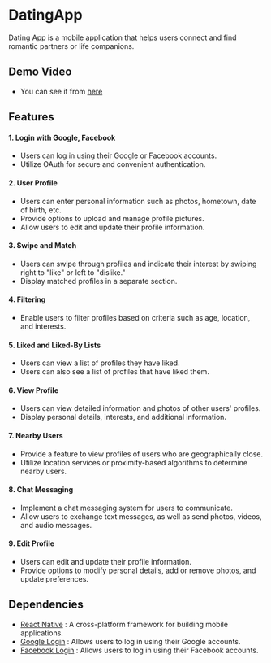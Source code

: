 # DatingApp
Dating App is a mobile application that helps users connect and find romantic partners or life companions.

## Demo Video
- You can see it from [here](https://www.youtube.com/watch?v=TgxtPKBonno&ab_channel=NLC%C6%B0%E1%BB%9Dng)

## Features
#### 1. Login with Google, Facebook
- Users can log in using their Google or Facebook accounts.
- Utilize OAuth for secure and convenient authentication.
#### 2. User Profile
- Users can enter personal information such as photos, hometown, date of birth, etc.
- Provide options to upload and manage profile pictures.
- Allow users to edit and update their profile information.
#### 3. Swipe and Match
- Users can swipe through profiles and indicate their interest by swiping right to "like" or left to "dislike."
- Display matched profiles in a separate section.
#### 4. Filtering
- Enable users to filter profiles based on criteria such as age, location, and interests.
#### 5. Liked and Liked-By Lists
- Users can view a list of profiles they have liked.
- Users can also see a list of profiles that have liked them.
#### 6. View Profile
- Users can view detailed information and photos of other users' profiles.
- Display personal details, interests, and additional information.
#### 7. Nearby Users
- Provide a feature to view profiles of users who are geographically close.
- Utilize location services or proximity-based algorithms to determine nearby users.
#### 8. Chat Messaging
- Implement a chat messaging system for users to communicate.
- Allow users to exchange text messages, as well as send photos, videos, and audio messages.
#### 9. Edit Profile
- Users can edit and update their profile information.
- Provide options to modify personal details, add or remove photos, and update preferences.

## Dependencies
- [React Native](https://reactnative.dev/) : A cross-platform framework for building mobile applications.
- [Google Login](https://developers.google.com/identity/protocols/oauth2) : Allows users to log in using their Google accounts.
- [Facebook Login](https://developers.facebook.com/docs/facebook-login/) : Allows users to log in using their Facebook accounts.
